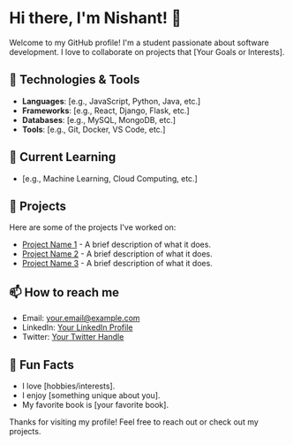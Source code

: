 # Hi there, I'm Nishant! 👋

Welcome to my GitHub profile! I'm a student passionate about software development. I love to collaborate on projects that [Your Goals or Interests].

## 🔧 Technologies & Tools

- **Languages**: [e.g., JavaScript, Python, Java, etc.]
- **Frameworks**: [e.g., React, Django, Flask, etc.]
- **Databases**: [e.g., MySQL, MongoDB, etc.]
- **Tools**: [e.g., Git, Docker, VS Code, etc.]

## 🌱 Current Learning

- [e.g., Machine Learning, Cloud Computing, etc.]

## 💼 Projects

Here are some of the projects I've worked on:

- [Project Name 1](link-to-project) - A brief description of what it does.
- [Project Name 2](link-to-project) - A brief description of what it does.
- [Project Name 3](link-to-project) - A brief description of what it does.

## 📫 How to reach me

- Email: [your.email@example.com](mailto:your.email@example.com)
- LinkedIn: [Your LinkedIn Profile](link-to-your-profile)
- Twitter: [Your Twitter Handle](link-to-your-twitter)

## 🎉 Fun Facts

- I love [hobbies/interests].
- I enjoy [something unique about you].
- My favorite book is [your favorite book].

Thanks for visiting my profile! Feel free to reach out or check out my projects.
